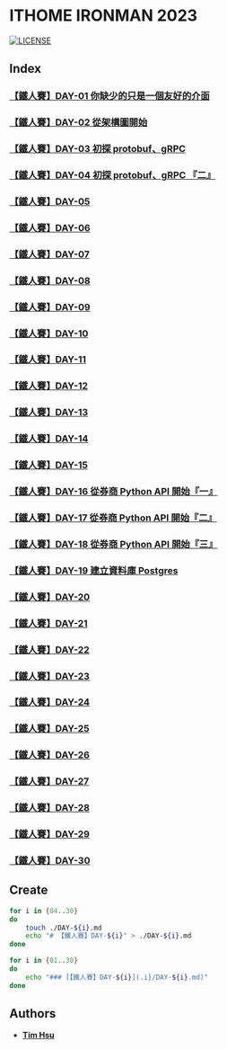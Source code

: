 # ITHOME IRONMAN 2023

[![LICENSE](https://img.shields.io/github/license/Chindada/ithome-ironman-2023?style=for-the-badge)](COPYING)

## Index

### [【鐵人賽】DAY-01 你缺少的只是一個友好的介面](./DAY-01.md)

### [【鐵人賽】DAY-02 從架構圖開始](./DAY-02.md)

### [【鐵人賽】DAY-03 初探 protobuf、gRPC](./DAY-03.md)

### [【鐵人賽】DAY-04 初探 protobuf、gRPC 『二』](./DAY-04.md)

### [【鐵人賽】DAY-05](./DAY-05.md)

### [【鐵人賽】DAY-06](./DAY-06.md)

### [【鐵人賽】DAY-07](./DAY-07.md)

### [【鐵人賽】DAY-08](./DAY-08.md)

### [【鐵人賽】DAY-09](./DAY-09.md)

### [【鐵人賽】DAY-10](./DAY-10.md)

### [【鐵人賽】DAY-11](./DAY-11.md)

### [【鐵人賽】DAY-12](./DAY-12.md)

### [【鐵人賽】DAY-13](./DAY-13.md)

### [【鐵人賽】DAY-14](./DAY-14.md)

### [【鐵人賽】DAY-15](./DAY-15.md)

### [【鐵人賽】DAY-16 從券商 Python API 開始『一』](./DAY-16.md)

### [【鐵人賽】DAY-17 從券商 Python API 開始『二』](./DAY-17.md)

### [【鐵人賽】DAY-18 從券商 Python API 開始『三』](./DAY-18.md)

### [【鐵人賽】DAY-19 建立資料庫 Postgres](./DAY-19.md)

### [【鐵人賽】DAY-20](./DAY-20.md)

### [【鐵人賽】DAY-21](./DAY-21.md)

### [【鐵人賽】DAY-22](./DAY-22.md)

### [【鐵人賽】DAY-23](./DAY-23.md)

### [【鐵人賽】DAY-24](./DAY-24.md)

### [【鐵人賽】DAY-25](./DAY-25.md)

### [【鐵人賽】DAY-26](./DAY-26.md)

### [【鐵人賽】DAY-27](./DAY-27.md)

### [【鐵人賽】DAY-28](./DAY-28.md)

### [【鐵人賽】DAY-29](./DAY-29.md)

### [【鐵人賽】DAY-30](./DAY-30.md)

## Create

```sh
for i in {04..30}
do
    touch ./DAY-${i}.md
    echo "# 【鐵人賽】DAY-${i}" > ./DAY-${i}.md
done
```

```sh
for i in {01..30}
do
    echo "### [【鐵人賽】DAY-${i}](.i}/DAY-${i}.md)"
done
```

## Authors

- [**Tim Hsu**](https://github.com/Chindada)
